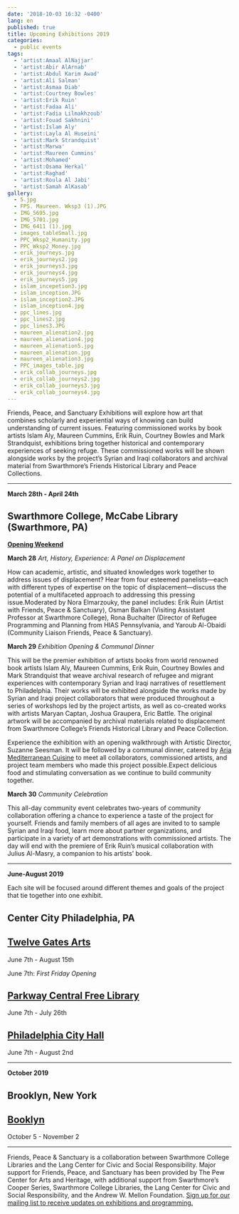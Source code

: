 ```yaml
---
date: '2018-10-03 16:32 -0400'
lang: en
published: true
title: Upcoming Exhibitions 2019
categories:
  - public events
tags:
  - 'artist:Amaal AlNajjar'
  - 'artist:Abir AlArnab'
  - 'artist:Abdul Karim Awad'
  - 'artist:Ali Salman'
  - 'artist:Asmaa Diab'
  - 'artist:Courtney Bowles'
  - 'artist:Erik Ruin'
  - 'artist:Fadaa Ali'
  - 'artist:Fadia Lilmakhzoub'
  - 'artist:Fouad Sakhnini'
  - 'artist:Islam Aly'
  - 'artist:Layla Al Huseini'
  - 'artist:Mark Strandquist'
  - 'artist:Marwa'
  - 'artist:Maureen Cummins'
  - 'artist:Mohamed'
  - 'artist:Osama Herkal'
  - 'artist:Raghad'
  - 'artist:Roula Al Jabi'
  - 'artist:Samah AlKasab'
gallery:
  - 5.jpg
  - FPS. Maureen. Wksp3 (1).JPG
  - IMG_5695.jpg
  - IMG_5701.jpg
  - IMG_6411 (1).jpg
  - images_tableSmall.jpg
  - PPC_Wksp2_Humanity.jpg
  - PPC_Wksp2_Money.jpg
  - erik_journeys.jpg
  - erik_journeys2.jpg
  - erik_journeys3.jpg
  - erik_journeys4.jpg
  - erik_journeys5.jpg
  - islam_incepetion3.jpg
  - islam_inception.JPG
  - islam_inception2.JPG
  - islam_inception4.jpg
  - ppc_lines.jpg
  - ppc_lines2.jpg
  - ppc_lines3.JPG
  - maureen_alienation2.jpg
  - maureen_alienation4.jpg
  - maureen_alienation5.jpg
  - maureen_alienation.jpg
  - maureen_alienation3.jpg
  - PPC_images_table.jpg
  - erik_collab_journeys.jpg
  - erik_collab_journeys2.jpg
  - erik_collab_journeys3.jpg
  - erik_collab_journeys4.jpg
---
```

Friends, Peace, and Sanctuary Exhibitions will explore how art that combines scholarly and experiential ways of knowing can build understanding of current issues. Featuring commissioned works by book artists Islam Aly, Maureen Cummins, Erik Ruin, Courtney Bowles and Mark Strandquist, exhibitions bring together historical and contemporary experiences of seeking refuge. These commissioned works will be shown alongside works by the project’s Syrian and Iraqi collaborators and archival material from Swarthmore’s Friends Historical Library and Peace Collections.

<hr/>

**March 28th - April 24th**

## **Swarthmore College, McCabe Library (Swarthmore, PA)**


**[Opening Weekend](https://www.swarthmore.edu/cooper-series/friends-peace-and-sanctuary)**

**March 28**
_Art, History, Experience: A Panel on Displacement_

How can academic, artistic, and situated knowledges work together to address issues of displacement? Hear from four esteemed panelists—each with different types of expertise on the topic of displacement—discuss the potential of a multifaceted approach to addressing this pressing issue.Moderated by Nora Elmarzouky, the panel includes: Erik Ruin (Artist with Friends, Peace & Sanctuary), Osman Balkan (Visiting Assistant Professor at Swarthmore College), Rona Buchalter (Director of Refugee Programming and Planning from HIAS Pennsylvania, and Yaroub Al-Obaidi (Community Liaison Friends, Peace & Sanctuary).

**March 29**
_Exhibition Opening & Communal Dinner_

This will be the premier exhibition of artists books from world renowned book artists Islam Aly, Maureen Cummins, Erik Ruin, Courtney Bowles and Mark Strandquist that weave archival research of refugee and migrant experiences with contemporary Syrian and Iraqi narratives of resettlement to Philadelphia. Their works will be exhibited alongside the works made by Syrian and Iraqi project collaborators that were produced throughout a series of workshops led by the project artists, as well as co-created works with artists Maryan Captan, Joshua Graupera, Eric Battle. The original artwork will be accompanied by archival materials related to displacement from Swarthmore College’s Friends Historical Library and Peace Collection.

Experience the exhibition with an opening walkthrough with Artistic Director, Suzanne Seesman. It will be followed by a communal dinner, catered by [Aria Mediterranean Cuisine](http://www.aria610.com/) to meet all collaborators, commissioned artists, and project team members who made this project possible.Expect delicious food and stimulating conversation as we continue to build community together.


**March 30**
_Community Celebration_

This all-day community event celebrates two-years of community collaboration offering a chance to experience a taste of the project for yourself. Friends and family members of all ages are invited to to sample Syrian and Iraqi food, learn more about partner organizations, and participate in a variety of art demonstrations with commissioned artists. The day will end with the premiere of Erik Ruin’s musical collaboration with Julius Al-Masry, a companion to his artists’ book.

<hr/>

**June-August 2019**

Each site will be focused around different themes and goals of the project that tie together into one exhibit.

## **Center City Philadelphia, PA**


## **[Twelve Gates Arts](http://www.twelvegatesarts.org/)**

June 7th - August 15th

June 7th: _First Friday Opening_ 



## **[Parkway Central Free Library](http://www.freelibrary.org/)**

June 7th - July 26th




## **[Philadelphia City Hall](http://creativephl.org/exhibitions/)**

June 7th - August 2nd

<hr/>

**October 2019**

## **Brooklyn, New York**

## **[Booklyn](https://booklyn.org/)**

October 5 - November 2



<hr/>

Friends, Peace & Sanctuary is a collaboration between Swarthmore College Libraries and the Lang Center for Civic and Social Responsibility. Major support for Friends, Peace, and Sanctuary has been provided by The Pew Center for Arts and Heritage, with additional support from Swarthmore’s Cooper Series, Swarthmore College Libraries, the Lang Center for Civic and Social Responsibility, and the Andrew W. Mellon Foundation. [Sign up for our mailing list to receive updates on exhibitions and programming.](https://swarthmore.us17.list-manage.com/subscribe?u=9f8984ff586acfa1617f69c6e&id=c599b670ce)
